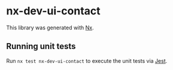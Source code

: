 # nx-dev-ui-contact

This library was generated with [Nx](https://nx.dev).

## Running unit tests

Run `nx test nx-dev-ui-contact` to execute the unit tests via [Jest](https://jestjs.io).
